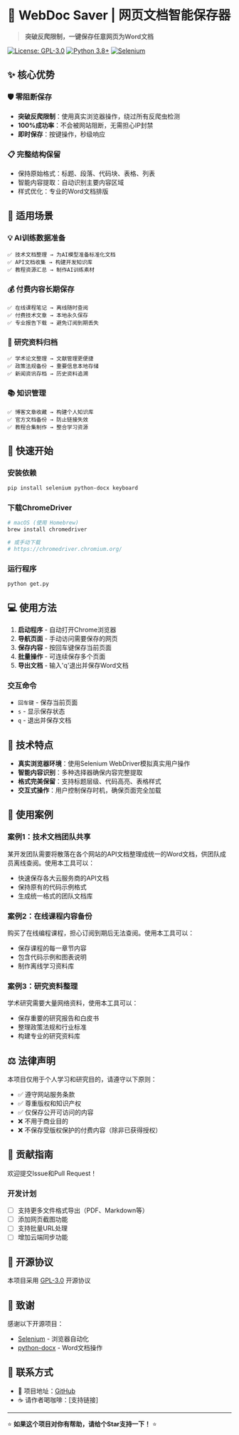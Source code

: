 # 🚀 WebDoc Saver | 网页文档智能保存器

> **突破反爬限制，一键保存任意网页为Word文档**

[![License: GPL-3.0](https://img.shields.io/badge/License-GPL%203.0-blue.svg)](https://opensource.org/licenses/GPL-3.0)
[![Python 3.8+](https://img.shields.io/badge/python-3.8+-blue.svg)](https://www.python.org/downloads/)
[![Selenium](https://img.shields.io/badge/selenium-4.0+-green.svg)](https://selenium-python.readthedocs.io/)

## ✨ 核心优势

### 🛡️ **零阻断保存** 
- **突破反爬限制**：使用真实浏览器操作，绕过所有反爬虫检测
- **100%成功率**：不会被网站阻断，无需担心IP封禁
- **即时保存**：按键操作，秒级响应

### 📋 **完整结构保留**
- 保持原始格式：标题、段落、代码块、表格、列表
- 智能内容提取：自动识别主要内容区域
- 样式优化：专业的Word文档排版

## 🎯 适用场景

### 💡 **AI训练数据准备**
```
✅ 技术文档整理 → 为AI模型准备标准化文档
✅ API文档收集 → 构建开发知识库
✅ 教程资源汇总 → 制作AI训练素材
```

### 💰 **付费内容长期保存**
```
✅ 在线课程笔记 → 离线随时查阅
✅ 付费技术文章 → 本地永久保存
✅ 专业报告下载 → 避免订阅到期丢失
```

### 🔬 **研究资料归档**
```
✅ 学术论文整理 → 文献管理更便捷
✅ 政策法规备份 → 重要信息本地存储
✅ 新闻资讯存档 → 历史资料追溯
```

### 📚 **知识管理**
```
✅ 博客文章收藏 → 构建个人知识库
✅ 官方文档备份 → 防止链接失效
✅ 教程合集制作 → 整合学习资源
```

## 🚀 快速开始

### 安装依赖
```bash
pip install selenium python-docx keyboard
```

### 下载ChromeDriver
```bash
# macOS (使用 Homebrew)
brew install chromedriver

# 或手动下载
# https://chromedriver.chromium.org/
```

### 运行程序
```bash
python get.py
```

## 💻 使用方法

1. **启动程序** - 自动打开Chrome浏览器
2. **导航页面** - 手动访问需要保存的网页
3. **保存内容** - 按回车键保存当前页面
4. **批量操作** - 可连续保存多个页面
5. **导出文档** - 输入'q'退出并保存Word文档

### 交互命令
- `回车键` - 保存当前页面
- `s` - 显示保存状态
- `q` - 退出并保存文档

## 🔧 技术特点

- **真实浏览器环境**：使用Selenium WebDriver模拟真实用户操作
- **智能内容识别**：多种选择器确保内容完整提取
- **格式完美保留**：支持标题层级、代码高亮、表格样式
- **交互式操作**：用户控制保存时机，确保页面完全加载

## 📝 使用案例

### 案例1：技术文档团队共享
某开发团队需要将散落在各个网站的API文档整理成统一的Word文档，供团队成员离线查阅。使用本工具可以：
- 快速保存各大云服务商的API文档
- 保持原有的代码示例格式
- 生成统一格式的团队文档库

### 案例2：在线课程内容备份
购买了在线编程课程，担心订阅到期后无法查阅。使用本工具可以：
- 保存课程的每一章节内容
- 包含代码示例和图表说明
- 制作离线学习资料库

### 案例3：研究资料整理
学术研究需要大量网络资料，使用本工具可以：
- 保存重要的研究报告和白皮书
- 整理政策法规和行业标准
- 构建专业的研究资料库

## ⚖️ 法律声明

本项目仅用于个人学习和研究目的，请遵守以下原则：
- ✅ 遵守网站服务条款
- ✅ 尊重版权和知识产权
- ✅ 仅保存公开可访问的内容
- ❌ 不用于商业目的
- ❌ 不保存受版权保护的付费内容（除非已获得授权）

## 🤝 贡献指南

欢迎提交Issue和Pull Request！

### 开发计划
- [ ] 支持更多文件格式导出（PDF、Markdown等）
- [ ] 添加网页截图功能
- [ ] 支持批量URL处理
- [ ] 增加云端同步功能

## 📄 开源协议

本项目采用 [GPL-3.0](LICENSE) 开源协议

## 🎉 致谢

感谢以下开源项目：
- [Selenium](https://selenium-python.readthedocs.io/) - 浏览器自动化
- [python-docx](https://python-docx.readthedocs.io/) - Word文档操作

## 💬 联系方式

- 🔗 项目地址：[GitHub](https://github.com/alenwakeyouknow/feishu-ai-robot)
- ☕ 请作者喝咖啡：[支持链接]

---

⭐ **如果这个项目对你有帮助，请给个Star支持一下！** ⭐